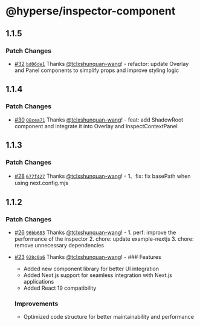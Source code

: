 # @hyperse/inspector-component

## 1.1.5

### Patch Changes

- [#32](https://github.com/hyperse-io/code-inspector/pull/32) [`bd06de1`](https://github.com/hyperse-io/code-inspector/commit/bd06de1871003623e887d5493c2805972a0e30ea) Thanks [@tclxshunquan-wang](https://github.com/tclxshunquan-wang)! - refactor: update Overlay and Panel components to simplify props and improve styling logic

## 1.1.4

### Patch Changes

- [#30](https://github.com/hyperse-io/code-inspector/pull/30) [`08cea71`](https://github.com/hyperse-io/code-inspector/commit/08cea7138e45708ba2c41499542749003b336fa7) Thanks [@tclxshunquan-wang](https://github.com/tclxshunquan-wang)! - feat: add ShadowRoot component and integrate it into Overlay and InspectContextPanel

## 1.1.3

### Patch Changes

- [#28](https://github.com/hyperse-io/code-inspector/pull/28) [`677f427`](https://github.com/hyperse-io/code-inspector/commit/677f427e99cd7eff979e6384289e43b4a989a916) Thanks [@tclxshunquan-wang](https://github.com/tclxshunquan-wang)! - 1、fix: fix basePath when using next.config.mjs

## 1.1.2

### Patch Changes

- [#26](https://github.com/hyperse-io/code-inspector/pull/26) [`96bb683`](https://github.com/hyperse-io/code-inspector/commit/96bb683c0566fcda4ccfa6a6efe0e1bb6dd040b1) Thanks [@tclxshunquan-wang](https://github.com/tclxshunquan-wang)! - 1. perf: improve the performance of the inspector 2. chore: update example-nextjs 3. chore: remove unnecessary dependencies

- [#23](https://github.com/hyperse-io/code-inspector/pull/23) [`928c0a6`](https://github.com/hyperse-io/code-inspector/commit/928c0a6a997729c3fd1de0a8411fc4244eff5ccc) Thanks [@tclxshunquan-wang](https://github.com/tclxshunquan-wang)! - ### Features

  - Added new component library for better UI integration
  - Added Next.js support for seamless integration with Next.js applications
  - Added React 19 compatibility

  ### Improvements

  - Optimized code structure for better maintainability and performance

